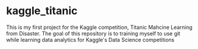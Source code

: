 # kaggle_titanic
This is my first project for the Kaggle competition, Titanic Mahcine Learning from Disaster. The goal of this repository is to training myself to use git while learning data analytics for Kaggle's Data Science competitions
